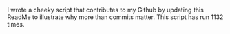 I wrote a cheeky script that contributes to my Github by updating this ReadMe to illustrate why more than commits matter. This script has run 1132 times.